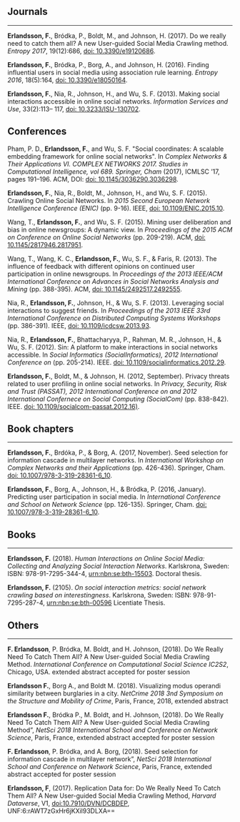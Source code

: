 <!-- https://libguides.murdoch.edu.au/APA/home -->

## Journals
---

**Erlandsson, F.**, Bródka, P., Boldt, M., and Johnson, H. (2017). Do we really need to catch them all? A new User-guided Social Media Crawling method. *Entropy 2017*, 19(12):686, [doi: 10.3390/e19120686](https://doi.org/10.3390/e19120686).

**Erlandsson, F.**, Bródka, P., Borg, A., and Johnson, H. (2016). Finding influential users in social media using association rule learning. *Entropy 2016*, 18(5):164, [doi: 10.3390/e18050164](https://doi.org/10.3390/e18050164).

**Erlandsson, F.**, Nia, R., Johnson, H., and Wu, S. F. (2013). Making social interactions accessible in online social networks. *Information Services and Use*, 33(2):113– 117, [doi: 10.3233/ISU-130702](https://doi.org/10.3233/ISU-130702).


## Conferences

Pham, P. D., **Erlandsson, F.**, and Wu, S. F. "Social coordinates: A scalable embedding framework for online social networks". In *Complex Networks & Their Applications VI. COMPLEX NETWORKS 2017. Studies in Computational Intelligence, vol 689. Springer, Cham* (2017), ICMLSC ’17, pages 191–196. ACM, DOI: [doi: 10.1145/3036290.3036298](https://dx.doi.org/10.1145/3036290.3036298).

**Erlandsson, F.**, Nia, R., Boldt, M., Johnson, H., and Wu, S. F. (2015). Crawling Online Social Networks. In *2015 Second European Network Intelligence Conference (ENIC)* (pp. 9-16). IEEE, [doi: 10.1109/ENIC.2015.10](https://doi.org/10.1109/ENIC.2015.10). 

Wang, T., **Erlandsson, F.**, and Wu, S. F. (2015). Mining user deliberation and bias in online newsgroups: A dynamic view. In *Proceedings of the 2015 ACM on Conference on Online Social Networks* (pp. 209-219). ACM, [doi: 10.1145/2817946.2817951](https://doi.org/10.1145/2817946.2817951).

Wang, T., Wang, K. C., **Erlandsson, F.**, Wu, S. F., & Faris, R. (2013). The influence of feedback with different opinions on continued user participation in online newsgroups. In *Proceedings of the 2013 IEEE/ACM International Conference on Advances in Social Networks Analysis and Mining* (pp. 388-395). ACM, [doi: 10.1145/2492517.2492555](https://doi.org/10.1145/2492517.2492555).

Nia, R., **Erlandsson, F.**, Johnson, H., & Wu, S. F. (2013). Leveraging social interactions to suggest friends. In *Proceedings of the 2013 IEEE 33rd International Conference on Distributed Computing Systems Workshops* (pp. 386-391). IEEE, [doi: 10.1109/icdcsw.2013.93](https://doi.org/10.1109/icdcsw.2013.93). 

Nia, R., **Erlandsson, F.**, Bhattacharyya, P., Rahman, M. R., Johnson, H., & Wu, S. F. (2012). Sin: A platform to make interactions in social networks accessible. In *Social Informatics (SocialInformatics), 2012 International Conference on* (pp. 205-214). IEEE. [doi: 10.1109/socialinformatics.2012.29](https://doi.org/10.1109/socialinformatics.2012.29).

**Erlandsson, F.**, Boldt, M., & Johnson, H. (2012, September). Privacy threats related to user profiling in online social networks. In *Privacy, Security, Risk and Trust (PASSAT), 2012 International Conference on and 2012 International Confernece on Social Computing (SocialCom)* (pp. 838-842). IEEE. [doi: 10.1109/socialcom-passat.2012.16)](https://doi.org/10.1109/socialcom-passat.2012.16).


## Book chapters
---
**Erlandsson, F.**, Brdóka, P., & Borg, A. (2017, November). Seed selection for information cascade in multilayer networks. In *International Workshop on Complex Networks and their Applications* (pp. 426-436). Springer, Cham. [doi: 10.1007/978-3-319-28361-6_10](https://doi.org/10.1007/978-3-319-28361-6_10).

**Erlandsson, F.**, Borg, A., Johnson, H., & Bródka, P. (2016, January). Predicting user participation in social media. In *International Conference and School on Network Science* (pp. 126-135). Springer, Cham. [doi: 10.1007/978-3-319-28361-6_10](https://doi.org/10.1007/978-3-319-28361-6_10).


## Books
---
**Erlandsson, F.** (2018). *Human Interactions on Online Social Media: Collecting and Analyzing Social Interaction Networks*. Karlskrona, Sweden: ISBN: 978-91-7295-344-4, [urn:nbn:se:bth-15503](http://urn.kb.se/resolve?urn=urn%3Anbn%3Ase%3Abth-15503). Doctoral thesis.

**Erlandsson, F.** (2105). *On social interaction metrics: social network crawling based on interestingness*. Karlskrona, Sweden: ISBN: 978-91-7295-287-4, [urn:nbn:se:bth-00596](http://urn.kb.se/resolve?urn=urn%3Anbn%3Ase%3Abth-00596) Licentiate Thesis.


## Others
---

**F. Erlandsson**, P. Bródka, M. Boldt, and H. Johnson, (2018). Do We Really Need To Catch Them All? A New User-guided Social Media Crawling Method. *International Conference on Computational Social Science IC2S2*, Chicago, USA. extended abstract accepted for poster session

**Erlandsson F.**, Borg A., and Boldt M. (2018). Visualizing modus operandi similarity between burglaries in a city. *NetCrime 2018 3nd Symposium on the Structure and Mobility of Crime*, Paris, France, 2018, extended abstract 

**Erlandsson F.**, Bródka P., M. Boldt, and H. Johnson, (2018). Do We Really Need To Catch Them All? A New User-guided Social Media Crawling Method”, *NetSci 2018 International School and Conference on Network Science*, Paris, France, extended abstract accepted for poster session 

**F. Erlandsson**, P. Bródka, and A. Borg, (2018). Seed selection for information cascade in multilayer network”, *NetSci 2018 International School and Conference on Network Science*, Paris, France, extended abstract accepted for poster session 

**Erlandsson, F**, (2017). Replication Data for: Do We Really Need To Catch Them All? A New User-guided Social Media Crawling Method, *Harvard Dataverse*, V1, [doi:10.7910/DVN/DCBDEP](https://doi.org/10.7910/DVN/DCBDEP), UNF:6:rAWT7zGxHr6jKXil93DLXA==
 
